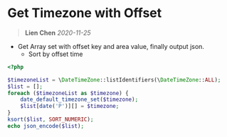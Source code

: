 # Get Timezone with Offset
> **Lien Chen** *2020-11-25*

* Get Array set with offset key and area value, finally output json.
    * Sort by offset time

```php
<?php

$timezoneList = \DateTimeZone::listIdentifiers(\DateTimeZone::ALL);
$list = [];
foreach ($timezoneList as $timezone) {
    date_default_timezone_set($timezone);
    $list[date('P')][] = $timezone;
}
ksort($list, SORT_NUMERIC);
echo json_encode($list);
```